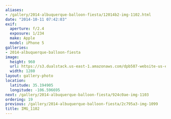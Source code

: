 ```yaml
---
aliases:
- /gallery/2014-albuquerque-balloon-fiesta/12014b2-img-1102.html
date: "2014-10-11 07:42:03"
exif:
  aperture: f/2.4
  exposure: 1/234
  make: Apple
  model: iPhone 5
galleries:
- 2014-albuquerque-balloon-fiesta
image:
  height: 960
  url: https://s3.dualstack.us-east-1.amazonaws.com/dpb587-website-us-east-1/asset/gallery/2014-albuquerque-balloon-fiesta/12014b2-img-1102~1280.jpg
  width: 1280
layout: gallery-photo
location:
  latitude: 35.194905
  longitude: -106.596695
next: /gallery/2014-albuquerque-balloon-fiesta/924c0ae-img-1103
ordering: 19
previous: /gallery/2014-albuquerque-balloon-fiesta/2c795a3-img-1099
title: IMG_1102
---
```

